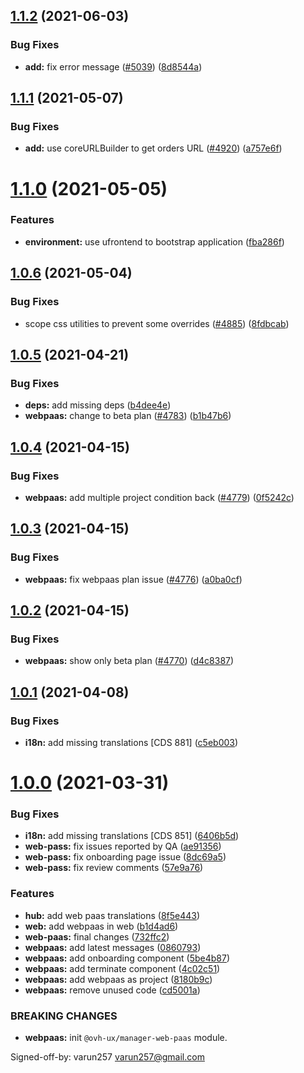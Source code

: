 ## [1.1.2](https://github.com/ovh/manager/compare/@ovh-ux/manager-web-paas@1.1.1...@ovh-ux/manager-web-paas@1.1.2) (2021-06-03)


### Bug Fixes

* **add:** fix error message ([#5039](https://github.com/ovh/manager/issues/5039)) ([8d8544a](https://github.com/ovh/manager/commit/8d8544a427891ca913b0cc940b0c0c69b35f89b7))



## [1.1.1](https://github.com/ovh/manager/compare/@ovh-ux/manager-web-paas@1.1.0...@ovh-ux/manager-web-paas@1.1.1) (2021-05-07)


### Bug Fixes

* **add:** use coreURLBuilder to get orders URL ([#4920](https://github.com/ovh/manager/issues/4920)) ([a757e6f](https://github.com/ovh/manager/commit/a757e6f2cf42164dc82b86056ada90175ba2547e))



# [1.1.0](https://github.com/ovh/manager/compare/@ovh-ux/manager-web-paas@1.0.6...@ovh-ux/manager-web-paas@1.1.0) (2021-05-05)


### Features

* **environment:** use ufrontend to bootstrap application ([fba286f](https://github.com/ovh/manager/commit/fba286f89e58e73f8899da0dbac615f65fc6a7f8))



## [1.0.6](https://github.com/ovh/manager/compare/@ovh-ux/manager-web-paas@1.0.5...@ovh-ux/manager-web-paas@1.0.6) (2021-05-04)


### Bug Fixes

* scope css utilities to prevent some overrides ([#4885](https://github.com/ovh/manager/issues/4885)) ([8fdbcab](https://github.com/ovh/manager/commit/8fdbcabb313dec7cca6d75e7c4aca326d85d700a))



## [1.0.5](https://github.com/ovh/manager/compare/@ovh-ux/manager-web-paas@1.0.4...@ovh-ux/manager-web-paas@1.0.5) (2021-04-21)


### Bug Fixes

* **deps:** add missing deps ([b4dee4e](https://github.com/ovh/manager/commit/b4dee4e5ada2231ed06260ee9009211e0b224141))
* **webpaas:** change to beta plan ([#4783](https://github.com/ovh/manager/issues/4783)) ([b1b47b6](https://github.com/ovh/manager/commit/b1b47b69643c73bb0ce850275a45f81e668ee3ca))



## [1.0.4](https://github.com/ovh/manager/compare/@ovh-ux/manager-web-paas@1.0.3...@ovh-ux/manager-web-paas@1.0.4) (2021-04-15)


### Bug Fixes

* **webpaas:** add multiple project condition back ([#4779](https://github.com/ovh/manager/issues/4779)) ([0f5242c](https://github.com/ovh/manager/commit/0f5242cf375891c2a39ffa2ddd2736d7fa1197d4))



## [1.0.3](https://github.com/ovh/manager/compare/@ovh-ux/manager-web-paas@1.0.2...@ovh-ux/manager-web-paas@1.0.3) (2021-04-15)


### Bug Fixes

* **webpaas:** fix webpaas plan issue ([#4776](https://github.com/ovh/manager/issues/4776)) ([a0ba0cf](https://github.com/ovh/manager/commit/a0ba0cf7a24917b5bddd1fec6572883076d487b8))



## [1.0.2](https://github.com/ovh/manager/compare/@ovh-ux/manager-web-paas@1.0.1...@ovh-ux/manager-web-paas@1.0.2) (2021-04-15)


### Bug Fixes

* **webpaas:** show only beta plan ([#4770](https://github.com/ovh/manager/issues/4770)) ([d4c8387](https://github.com/ovh/manager/commit/d4c838738b49542c61f310c0d2a173a61f626870))



## [1.0.1](https://github.com/ovh/manager/compare/@ovh-ux/manager-web-paas@1.0.0...@ovh-ux/manager-web-paas@1.0.1) (2021-04-08)


### Bug Fixes

* **i18n:** add missing translations [CDS 881] ([c5eb003](https://github.com/ovh/manager/commit/c5eb003157cc31a07616e0f3ca09a390bebdad84))



# [1.0.0](https://github.com/ovh/manager/compare/@ovh-ux/manager-web-paas@0.0.0...@ovh-ux/manager-web-paas@1.0.0) (2021-03-31)


### Bug Fixes

* **i18n:** add missing translations [CDS 851] ([6406b5d](https://github.com/ovh/manager/commit/6406b5d82ffaad8109b5ce561caf37ac1e3c18a9))
* **web-pass:** fix issues reported by QA ([ae91356](https://github.com/ovh/manager/commit/ae9135632a11c153a889d3dada53e7f49c4bcae5))
* **web-pass:** fix onboarding page issue ([8dc69a5](https://github.com/ovh/manager/commit/8dc69a5a3b2b733d47513a47b6d654eb522e63cc))
* **web-pass:** fix review comments ([57e9a76](https://github.com/ovh/manager/commit/57e9a762181d0c293aa0ffb3ba775fd41771c9ad))


### Features

* **hub:** add web paas translations ([8f5e443](https://github.com/ovh/manager/commit/8f5e4432709bfccc359b0e71de27e4a951dd3c79))
* **web:** add webpaas in web ([b1d4ad6](https://github.com/ovh/manager/commit/b1d4ad6c3f0b153c5b9f2ca24aae0bbc74e80028))
* **web-paas:** final changes ([732ffc2](https://github.com/ovh/manager/commit/732ffc26204fbcb788b0784d0e97fa0f95a40333))
* **webpaas:** add latest messages ([0860793](https://github.com/ovh/manager/commit/0860793269e94aee6cb1fa6569a81101a0445f81))
* **webpaas:** add onboarding component ([5be4b87](https://github.com/ovh/manager/commit/5be4b87e4abcc9bc51a9f351f4983f89bdb1507d))
* **webpaas:** add terminate component ([4c02c51](https://github.com/ovh/manager/commit/4c02c5109497f68293fd364ee7a28679b7c62ffb))
* **webpaas:** add webpaas as project ([8180b9c](https://github.com/ovh/manager/commit/8180b9c3b7012e962da222c2e11947ac327536ba))
* **webpaas:** remove unused code ([cd5001a](https://github.com/ovh/manager/commit/cd5001af85c96f66d2e5a4ffe48f6523f8406826))


### BREAKING CHANGES

* **webpaas:** init `@ovh-ux/manager-web-paas` module.

Signed-off-by: varun257 <varun257@gmail.com>



